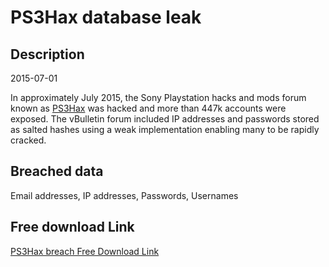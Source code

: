 # PS3Hax database leak

## Description

2015-07-01

In approximately July 2015, the Sony Playstation hacks and mods forum known as <a href="http://www.ps3hax.net" target="_blank" rel="noopener">PS3Hax</a> was hacked and more than 447k accounts were exposed. The vBulletin forum included IP addresses and passwords stored as salted hashes using a weak implementation enabling many to be rapidly cracked.

## Breached data

Email addresses, IP addresses, Passwords, Usernames

## Free download Link

[PS3Hax breach Free Download Link](https://link-to.net/1229997/412.79524540382516/dynamic/?r=aHR0cHM6Ly93d3cubWVkaWFmaXJlLmNvbS92aWV3LzlLeUNWU1ZFMFEzMkxxVC9wczNoYXgubmV0L2ZpbGU=)